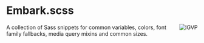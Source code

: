 # Embark.scss

<a href="https://github.com/charlespeters/VVWIP" align="right">
  <img src="https://unpkg.com/vvwip/IGVP.svg" align="right" alt="IGVP" />
</a>

A collection of Sass snippets for common variables, colors, font family fallbacks, media query mixins and common sizes.
